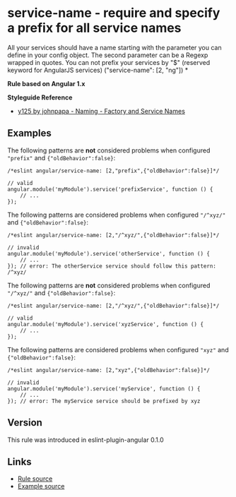 <!-- WARNING: Generated documentation. Edit docs and examples in the rule and examples file ('rules/service-name.js', 'examples/service-name.js'). -->

# service-name - require and specify a prefix for all service names

All your services should have a name starting with the parameter you can define in your config object.
The second parameter can be a Regexp wrapped in quotes.
You can not prefix your services by "$" (reserved keyword for AngularJS services) ("service-name":  [2, "ng"])
*

**Rule based on Angular 1.x**

**Styleguide Reference**

* [y125 by johnpapa - Naming - Factory and Service Names](https://github.com/johnpapa/angular-styleguide/blob/master/a1/README.md#style-y125)

## Examples

The following patterns are **not** considered problems when configured `"prefix"` and `{"oldBehavior":false}`:

    /*eslint angular/service-name: [2,"prefix",{"oldBehavior":false}]*/

    // valid
    angular.module('myModule').service('prefixService', function () {
        // ...
    });

The following patterns are considered problems when configured `"/^xyz/"` and `{"oldBehavior":false}`:

    /*eslint angular/service-name: [2,"/^xyz/",{"oldBehavior":false}]*/

    // invalid
    angular.module('myModule').service('otherService', function () {
        // ...
    }); // error: The otherService service should follow this pattern: /^xyz/

The following patterns are **not** considered problems when configured `"/^xyz/"` and `{"oldBehavior":false}`:

    /*eslint angular/service-name: [2,"/^xyz/",{"oldBehavior":false}]*/

    // valid
    angular.module('myModule').service('xyzService', function () {
        // ...
    });

The following patterns are considered problems when configured `"xyz"` and `{"oldBehavior":false}`:

    /*eslint angular/service-name: [2,"xyz",{"oldBehavior":false}]*/

    // invalid
    angular.module('myModule').service('myService', function () {
        // ...
    }); // error: The myService service should be prefixed by xyz

## Version

This rule was introduced in eslint-plugin-angular 0.1.0

## Links

* [Rule source](../rules/service-name.js)
* [Example source](../examples/service-name.js)
